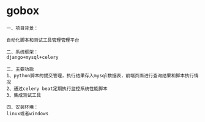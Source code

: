 # gobox
`````
一、项目背景：

自动化脚本和测试工具管理管理平台
`````
`````
二、系统框架：
django+mysql+celery
`````
`````
三、主要功能
1、python脚本的提交管理，执行结果存入mysql数据表，前端页面进行查询结果和脚本执行情况
2、通过celery beat定期执行监控系统性能脚本
3、集成测试工具
`````
`````
四、安装环境：
linux或者windows
`````

